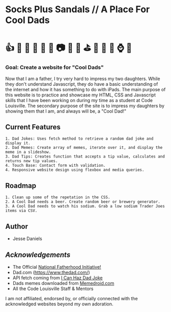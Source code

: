 # **Socks Plus Sandals // A Place For Cool Dads**  
# :thumbsup: :hammer: :necktie: :walking: :beers: :doughnut: :camera: :briefcase: :wrench: :golf: :punch: :older_man: :dog: :watch: :hamburger:

### Goal: Create a website for "Cool Dads"

Now that I am a father, I try very hard to impress my two daughters. While they don't understand Javascript, they do have a basic understanding of the internet and how it has something to do with iPads. The main purpose of this website is to practice and showcase my HTML, CSS and Javascript skills that I have been working on during my time as a student at Code Louisville. The secondary purpose of the site is to impress my daughters by showing them that I am, and always will be, a "Cool Dad!"   

## Current Features 
    1. Dad Jokes: Uses fetch method to retrieve a random dad joke and display it.
    2. Dad Memes: Create array of memes, iterate over it, and display the meme in a slideshow. 
    3. Dad Tips: Creates function that accepts a tip value, calculates and returns new tip values. 
    4. Touch Base: Contact form with validation.
    4. Responsive website design using flexbox and media queries.

## Roadmap
    1. Clean up some of the repetation in the CSS. 
    2. A Cool Dad needs a beer. Create random beer or brewery generator.
    3. A Cool Dad needs to watch his sodium. Grab a low sodium Trader Joes items via CSV.

## Author

* Jesse Daniels  

## *Acknowledgements*
* The Official [National Fatherhood Initiative!](https://www.fatherhood.org/)
* Dad.com (https://www.thedad.com/)
* API fetch coming from [I Can Haz Dad Joke](https://icanhazdadjoke.com/)
* Dads memes downloaded from [Memedroid.com](https://www.memedroid.com/memes/tag/dad)
* All the Code Louisville Staff & Mentors

I am not affiliated, endorsed by, or officially connected with the acknowledged websites beyond my own adoration.